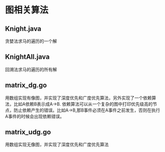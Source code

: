 # 图相关算法
## Knight.java 
贪婪法求马的遍历的一个解

## KnightAll.java 
回溯法求马的遍历的所有解

## matrix_dg.go 
用数组实现有像图，并实现了深度优先和广度优先算法，另外实现了一个依赖算法，比如A依赖B表示成A->B. 依赖算法可以从一个复杂的图中打印优先级高的节点，防止依赖产生的错误。比如A->B,那B事件必须在A事件之前发生，否则在执行A事件的时候会出现依赖错误。

## matrix_udg.go 
用数组实现无像图，并实现了深度优先和广度优先算法
